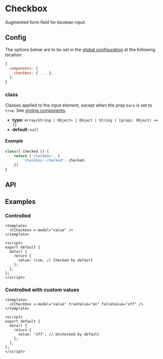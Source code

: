 # Checkbox

Augmented form field for boolean input.

<showcase-root>
    <ExampleCheckbox />
</showcase-root>

## Config

The options below are to be set in the [global configuration](/guide/config.html) at the following location:

```js
{
  components: {
    checkbox: { ... },
  },
}
```

### class

Classes applied to the input element, except when the prop `bare` is set to `true`. See [styling components](/guide/styling-components).

- **type:** `Array<String | Object> | Object | String | (props: Object) => {}`
- **default:** `null`

#### Example

```js
class({ checked }) {
    return ['checkbox', {
        'checkbox--checked': checked,
    }]
}
```

## API

<Docgen :components="['CCheckbox']" />

## Examples

### Controlled

```vue
<template>
  <CCheckbox v-model="value" />
</template>

<script>
export default {
  data() {
    return {
      value: true, // Checked by default
    };
  },
};
</script>
```

### Controlled with custom values

```vue
<template>
  <CCheckbox v-model="value" trueValue="on" falseValue="off" />
</template>

<script>
export default {
  data() {
    return {
      value: 'off', // Unchecked by default
    };
  },
};
</script>
```
